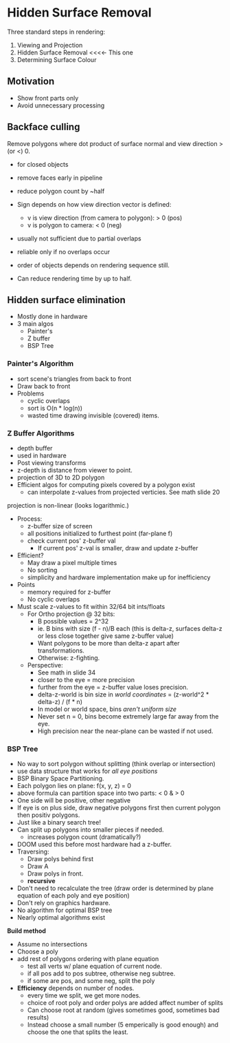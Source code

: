 # Hidden Surface Removal

Three standard steps in rendering:
1. Viewing and Projection
2. Hidden Surface Removal <<<<- This one
3. Determining Surface Colour

## Motivation
+ Show front parts only
+ Avoid unnecessary processing

## Backface culling
Remove polygons where dot product of surface normal and view direction > (or <) 0.
+ for closed objects
+ remove faces early in pipeline
+ reduce polygon count by ~half
+ Sign depends on how view direction vector is defined:
  * v is view direction (from camera to polygon): > 0 (pos)
  * v is polygon to camera: < 0 (neg)

+ usually not sufficient due to partial overlaps
+ reliable only if no overlaps occur
+ order of objects depends on rendering sequence still.
+ Can reduce rendering time by up to half.

## Hidden surface elimination

+ Mostly done in hardware
+ 3 main algos
  * Painter's
  * Z buffer
  * BSP Tree

### Painter's Algorithm
+ sort scene's triangles from back to front
+ Draw back to front
+ Problems
  * cyclic overlaps
  * sort is O(n * log(n))
  * wasted time drawing invisible (covered) items.

### Z Buffer Algorithms
+ depth buffer
+ used in hardware
+ Post viewing transforms
+ z-depth is distance from viewer to point.
+ projection of 3D to 2D polygon
+ Efficient algos for computing pixels covered by a polygon exist
  * can interpolate z-values from projected verticies.
See math slide 20

projection is non-linear (looks logarithmic.)
+ Process:
  * z-buffer size of screen
  * all positions initialized to furthest point (far-plane f)
  * check current pos' z-buffer val
    - If current pos' z-val is smaller, draw and update z-buffer
+ Efficient?
  * May draw a pixel multiple times
  * No sorting
  * simplicity and hardware implementation make up for inefficiency
+ Points
  * memory required for z-buffer
  * No cyclic overlaps
+ Must scale z-values to fit within 32/64 bit ints/floats
  * For Ortho projection @ 32 bits:
    - B possible values = 2^32
    - ie. B bins with size (f - n)/B each (this is delta-z, surfaces delta-z or
      less close together give same z-buffer value)
    - Want polygons to be more than delta-z apart after transformations.
    - Otherwise: z-fighting.
  * Perspective:
    - See math in slide 34
    - closer to the eye = more precision
    - further from the eye = z-buffer value loses precision.
    - delta-z-world is bin size in _world coordinates_ = (z-world^2 * delta-z) / (f * n)
    - In model or world space, bins _aren't uniform size_
    - Never set n = 0, bins become extremely large far away from the eye.
    - High precision near the near-plane can be wasted if not used.

### BSP Tree

+ No way to sort polygon without splitting (think overlap or intersection)
+ use data structure that works for _all eye positions_
+ BSP Binary Space Partitioning.
+ Each polygon lies on plane: f(x, y, z) = 0
+ above formula can partition space into two parts: < 0 &  > 0
+ One side will be positive, other negative
+ If eye is on plus side, draw negative polygons first then current polygon
  then positiv polygons.
+ Just like a binary search tree!
+ Can split up polygons into smaller pieces if needed.
  * increases polygon count (dramatically?)
+ DOOM used this before most hardware had a z-buffer.
+ Traversing:
  * Draw polys behind first
  * Draw A
  * Draw polys in front.
  * **recursive**
+ Don't need to recalculate the tree (draw order is determined by plane
  equation of each poly and eye position)
+ Don't rely on graphics hardware.
+ No algorithm for optimal BSP tree
+ Nearly optimal algorithms exist

**Build method**
+ Assume no intersections
+ Choose a poly
+ add rest of polygons ordering with plane equation
  * test all verts w/ plane equation of current node.
  * if all pos add to pos subtree, otherwise neg subtree.
  * if some are pos, and some neg, split the poly
+ **Efficiency** depends on number of nodes.
  * every time we split, we get more nodes.
  * choice of root poly and order polys are added affect number of splits
  * Can choose root at random (gives sometimes good, sometimes bad results)
  * Instead choose a small number (5 emperically is good enough) and choose the
    one that splits the least.

